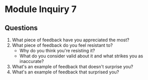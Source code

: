 # Module Inquiry 7

## Questions

1. What piece of feedback have you appreciated the most?
2. What piece of feedback do you feel resistant to?
    - Why do you think you're resisting it?
    - What do you consider valid about it and what strikes you as inaccurate?
3. What's an example of feedback that doesn't surprise you?
4. What's an example of feedback that surprised you?
